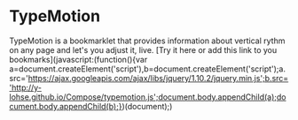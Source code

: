 # TypeMotion

TypeMotion is a bookmarklet that provides information about vertical rythm on any page and let's you adjust it, live. [Try it here or add this link to you bookmarks](javascript:(function(){var a=document.createElement('script'),b=document.createElement('script');a.src='https://ajax.googleapis.com/ajax/libs/jquery/1.10.2/jquery.min.js';b.src='http://y-lohse.github.io/Compose/typemotion.js';document.body.appendChild(a);document.body.appendChild(b);})(document);)